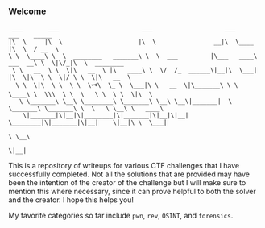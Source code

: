 ### Welcome

```
 ___       ___                       ___                    ___                ___    _____
|\  \     |\  \                     |\  \                __|\  \____          |\  \  / __  \
\ \  \____\ \  \  ________   _______\ \  \  ___         |\___   ____\  ___  __\ \  \|\/_|\  \  ________
 \ \   __  \ \  \|\   __  \ |\   ____\ \  \/  /_  ______\|__|\  \___| |\  \|\  \ \  \|/ \ \  \|\   __  \
  \ \  \|\  \ \  \ \  \🗝\  \_ \  \___|\ \   __  \|\_______\ \ \  \____\ \  \\\  \ \  \   \ \  \ \  \|\  \
   \ \_______\ \__\ \________\ \_______\ \__\ \__\|_______|  \ \_______\ \_______\ \  \   \ \__\ \   ____\
    \|_______|\|__|\|________|\|_______|\|__|\|__|            \________|\|_______|\|__|    \|__|\ \  \___|
                                                                                                 \ \__\
                                                                                                  \|__|
```

This is a repository of writeups for various CTF challenges that I have successfully completed. Not all the solutions that are provided may have been the intention of the creator of the challenge but I will make sure to mention this where necessary, since it can prove helpful to both the solver and the creator. I hope this helps you!

My favorite categories so far include `pwn`, `rev`, `OSINT`, and `forensics`.
